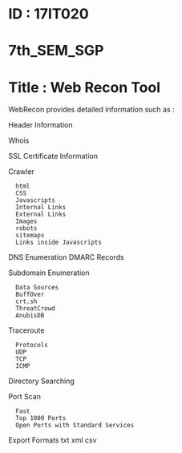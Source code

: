 # ID : 17IT020
# 7th_SEM_SGP
# Title : Web Recon Tool

WebRecon provides detailed information such as :

  Header Information

  Whois

  SSL Certificate Information

  Crawler

      html
      CSS
      Javascripts
      Internal Links
      External Links
      Images
      robots
      sitemaps
      Links inside Javascripts
  
  DNS Enumeration
      DMARC Records

  Subdomain Enumeration

      Data Sources
      BuffOver
      crt.sh
      ThreatCrowd
      AnubisDB

  Traceroute

      Protocols
      UDP
      TCP
      ICMP

  Directory Searching

  Port Scan

      Fast
      Top 1000 Ports
      Open Ports with Standard Services

Export
    Formats
      txt
      xml
      csv
